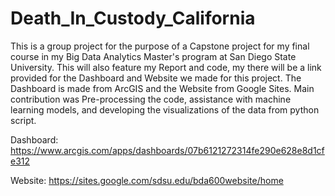 # Death_In_Custody_California
This is a group project for the purpose of a Capstone project for my final course in my Big Data Analytics Master's program at San Diego State University.
This will also feature my Report and code, my there will be a link provided for the Dashboard and Website we made for this project.  The Dashboard is made from ArcGIS and the Website from Google Sites.
Main contribution was Pre-processing the code, assistance with machine learning models, and developing the visualizations of the data from python script.

Dashboard: https://www.arcgis.com/apps/dashboards/07b6121272314fe290e628e8d1cfe312

Website: https://sites.google.com/sdsu.edu/bda600website/home
